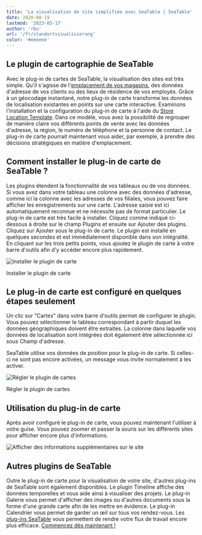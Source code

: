 ```yaml
---
title: 'La visualisation de site simplifiée avec SeaTable | SeaTable'
date: 2020-08-19
lastmod: '2023-05-17'
author: 'rbu'
url: '/fr/standortvisualisierung'
color: '#eeeeee'
---
```


## Le plugin de cartographie de SeaTable

Avec le plug-in de cartes de SeaTable, la visualisation des sites est très simple. Qu'il s'agisse de l'[emplacement de vos magasins](https://seatable.io/fr/modele/d6nlvef8ram9wwbkjhziwa/), des données d'adresse de vos clients ou des lieux de résidence de vos employés. Grâce à un géocodage instantané, notre plug-in de carte transforme les données de localisation existantes en points sur une carte interactive. Examinons l'installation et la configuration du plug-in de carte à l'aide du [Store Location Template](https://seatable.io/fr/modele/d6nlvef8ram9wwbkjhziwa/). Dans ce modèle, vous avez la possibilité de regrouper de manière claire vos différents points de vente avec les données d'adresse, la région, le numéro de téléphone et la personne de contact. Le plug-in de carte pourrait maintenant vous aider, par exemple, à prendre des décisions stratégiques en matière d'emplacement.

## Comment installer le plug-in de carte de SeaTable ?

Les plugins étendent la fonctionnalité de vos tableaux ou de vos données. Si vous avez dans votre tableau une colonne avec des données d'adresse, comme ici la colonne avec les adresses de vos filiales, vous pouvez faire afficher les enregistrements sur une carte. L'adresse saisie est ici automatiquement reconnue et ne nécessite pas de format particulier. Le plug-in de carte est très facile à installer. Cliquez comme indiqué ci-dessous à droite sur le champ Plugins et ensuite sur Ajouter des plugins. Cliquez sur Ajouter sous le plug-in de carte. Le plugin est installé en quelques secondes et est immédiatement disponible dans son intégralité. En cliquant sur les trois petits points, vous ajoutez le plugin de carte à votre barre d'outils afin d'y accéder encore plus rapidement.

![Installer le plugin de carte](https://seatable.io/wp-content/uploads/2020/08/Karten-Plugin-Installieren.gif)

Installer le plugin de carte

## Le plug-in de carte est configuré en quelques étapes seulement

Un clic sur "Cartes" dans votre barre d'outils permet de configurer le plugin. Vous pouvez sélectionner le tableau correspondant à partir duquel les données géographiques doivent être extraites. La colonne dans laquelle vos données de localisation sont intégrées doit également être sélectionnée ici sous Champ d'adresse.

SeaTable utilise vos données de position pour le plug-in de carte. Si celles-ci ne sont pas encore activées, un message vous invite normalement à les activer.

![Régler le plugin de cartes](https://seatable.io/wp-content/uploads/2020/08/Karten-Plugin-Einstellen.gif)

Régler le plugin de cartes

## Utilisation du plug-in de carte

Après avoir configuré le plug-in de carte, vous pouvez maintenant l'utiliser à votre guise. Vous pouvez zoomer et passer la souris sur les différents sites pour afficher encore plus d'informations.

![Afficher des informations supplémentaires sur le site](https://seatable.de/wp-content/uploads/2020/08/Bildschirmfoto-2020-08-03-um-11.43.44.png)

## Autres plugins de SeaTable

Outre le plug-in de carte pour la visualisation de votre site, d'autres plug-ins de SeaTable sont également disponibles. Le plugin Timeline affiche des données temporelles et vous aide ainsi à visualiser des projets. Le plug-in Galerie vous permet d'afficher des images ou d'autres documents sous la forme d'une grande carte afin de les mettre en évidence. Le plug-in Calendrier vous permet de garder un œil sur tous vos rendez-vous. Les [plug-ins SeaTable](https://seatable.io/fr/seatable-plugins/) vous permettent de rendre votre flux de travail encore plus efficace. [Commencez dès maintenant !](https://seatable.io/fr/enregistrement/)
